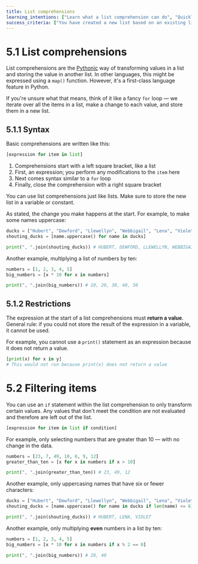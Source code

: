 ```yaml
---
title: List comprehensions
learning_intentions: ["Learn what a list comprehension can do", "Quickly create a new list based on an existing list using a comprehension", "Transform the values in a list and store them in a new list"]
success_criteria: ["You have created a new list based on an existing list using a comprehension", "You have transformed values in a list using a comprehension"]
---
```


# 5.1 List comprehensions

List comprehensions are the [Pythonic](https://realpython.com/learning-paths/writing-pythonic-code/) way of transforming values in a list and storing the value in another list. In other languages, this might be expressed using a ``map()`` function. However, it's a first-class language feature in Python.

If you're unsure what that means, think of it like a fancy ``for`` loop — we iterate over all the items in a list, make a change to each value, and store them in a new list.

## 5.1.1 Syntax

Basic comprehensions are written like this:

```python
[expression for item in list]
```

1. Comprehensions start with a left square bracket, like a list
2. First, an expression; you perform any modifications to the ``item`` here
3. Next comes syntax similar to a ``for`` loop
4. Finally, close the comprehension with a right square bracket

You can use list comprehensions just like lists. Make sure to store the new list in a variable or constant.

As stated, the change you make happens at the start. For example, to make some names uppercase:

```python
ducks = ["Hubert", "Dewford", "Llewellyn", "Webbigail", "Lena", "Violet"]
shouting_ducks = [name.uppercase() for name in ducks]

print(", ".join(shouting_ducks)) # HUBERT, DEWFORD, LLEWELLYN, WEBBIGAIL, LENA, VIOLET
```

Another example, multiplying a list of numbers by ten:

```python
numbers = [1, 2, 3, 4, 5]
big_numbers = [x * 10 for x in numbers]

print(", ".join(big_numbers)) # 10, 20, 30, 40, 50
```

## 5.1.2 Restrictions

The expression at the start of a list comprehensions must **return a value**. General rule: if you could not store the result of the expression in a variable, it cannot be used.

For example, you cannot use a ``print()`` statement as an expression because it does not return a value. 

```python
[print(x) for x in y]
# This would not run because print(x) does not return a value
```

# 5.2 Filtering items

You can use an ``if`` statement within the list comprehension to only transform certain values. Any values that don't meet the condition are not evaluated and therefore are left out of the list.

```python
[expression for item in list if condition]
```

For example, only selecting numbers that are greater than 10 — with no change in the data.

```python
numbers = [23, 7, 49, 10, 6, 9, 12]
greater_than_ten = [x for x in numbers if x > 10]

print(", ".join(greater_than_ten)) # 23, 49, 12
```

Another example, only uppercasing names that have six or fewer characters:

```python
ducks = ["Hubert", "Dewford", "Llewellyn", "Webbigail", "Lena", "Violet"]
shouting_ducks = [name.uppercase() for name in ducks if len(name) <= 6]

print(", ".join(shouting_ducks)) # HUBERT, LENA, VIOLET
```

Another example, only multiplying **even** numbers in a list by ten:

```python
numbers = [1, 2, 3, 4, 5]
big_numbers = [x * 10 for x in numbers if x % 2 == 0]

print(", ".join(big_numbers)) # 20, 40
```

